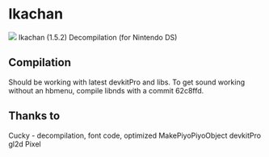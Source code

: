 # Ikachan
<img src="https://github.com/tilderain/IkachanDS/blob/master/preview.jpg">
Ikachan (1.5.2) Decompilation (for Nintendo DS)

## Compilation
Should be working with latest devkitPro and libs. To get sound working without an hbmenu, compile libnds with a commit 62c8ffd.

## Thanks to
Cucky - decompilation, font code, optimized MakePiyoPiyoObject
devkitPro
gl2d
Pixel


